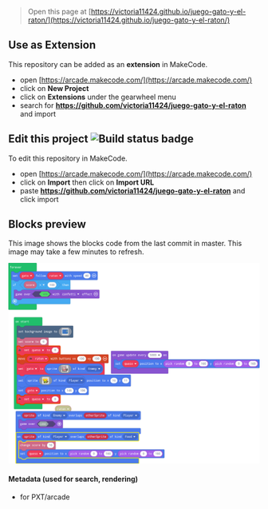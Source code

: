  


> Open this page at [https://victoria11424.github.io/juego-gato-y-el-raton/](https://victoria11424.github.io/juego-gato-y-el-raton/)

## Use as Extension

This repository can be added as an **extension** in MakeCode.

* open [https://arcade.makecode.com/](https://arcade.makecode.com/)
* click on **New Project**
* click on **Extensions** under the gearwheel menu
* search for **https://github.com/victoria11424/juego-gato-y-el-raton** and import

## Edit this project ![Build status badge](https://github.com/victoria11424/juego-gato-y-el-raton/workflows/MakeCode/badge.svg)

To edit this repository in MakeCode.

* open [https://arcade.makecode.com/](https://arcade.makecode.com/)
* click on **Import** then click on **Import URL**
* paste **https://github.com/victoria11424/juego-gato-y-el-raton** and click import

## Blocks preview

This image shows the blocks code from the last commit in master.
This image may take a few minutes to refresh.

![A rendered view of the blocks](https://github.com/victoria11424/juego-gato-y-el-raton/raw/master/.github/makecode/blocks.png)

#### Metadata (used for search, rendering)

* for PXT/arcade
<script src="https://makecode.com/gh-pages-embed.js"></script><script>makeCodeRender("{{ site.makecode.home_url }}", "{{ site.github.owner_name }}/{{ site.github.repository_name }}");</script>
